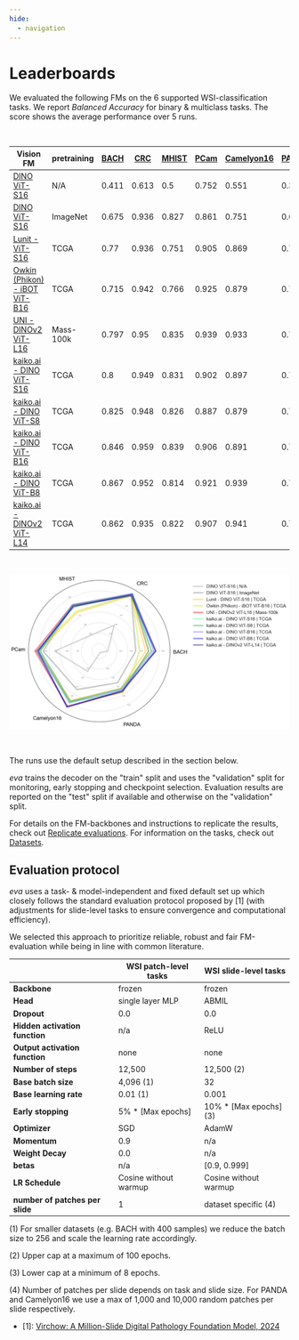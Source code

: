 ```yaml
---
hide:
  - navigation
---
```


# Leaderboards

We evaluated the following FMs on the 6 supported WSI-classification tasks. We report *Balanced Accuracy* for binary & multiclass tasks. The score shows the average performance over 5 runs.

<br/>

<center>

| Vision FM | pretraining | [BACH](datasets/bach.md) | [CRC](datasets/crc.md) | [MHIST](datasets/mhist.md) | [PCam](datasets/patch_camelyon.md) |[Camelyon16](datasets/camelyon16.md)| [PANDA](datasets/panda.md)|
|---------|-------------|--------- |-----------|-----------|----------|----------|----------|
| [DINO ViT-S16](https://arxiv.org/abs/2104.14294) |                                     N/A | 0.411|0.613|0.5|0.752|0.551|0.347|
| [DINO ViT-S16](https://arxiv.org/abs/2104.14294)                                | ImageNet | 0.675|0.936|0.827|0.861|0.751|0.676|
| [Lunit - ViT-S16](https://github.com/lunit-io/benchmark-ssl-pathology/releases/)    | TCGA | 0.77|0.936|0.751|0.905|0.869|0.737|
| [Owkin (Phikon) - iBOT ViT-B16](https://huggingface.co/owkin/phikon)                | TCGA | 0.715|0.942|0.766|0.925|0.879|0.784|
| [UNI - DINOv2 ViT-L16](https://huggingface.co/MahmoodLab/UNI)                  | Mass-100k | 0.797|0.95|0.835|0.939|0.933|0.774|
| [kaiko.ai - DINO ViT-S16](https://github.com/kaiko-ai/towards_large_pathology_fms)  | TCGA | 0.8|0.949|0.831|0.902|0.897|0.77|
| [kaiko.ai - DINO ViT-S8](https://github.com/kaiko-ai/towards_large_pathology_fms)	  | TCGA | 0.825|0.948|0.826|0.887|0.879|0.741|
| [kaiko.ai - DINO ViT-B16](https://github.com/kaiko-ai/towards_large_pathology_fms)  | TCGA | 0.846|0.959|0.839|0.906|0.891|0.753|
| [kaiko.ai - DINO ViT-B8](https://github.com/kaiko-ai/towards_large_pathology_fms)   | TCGA | 0.867|0.952|0.814|0.921|0.939|0.761|
| [kaiko.ai - DINOv2 ViT-L14](https://github.com/kaiko-ai/towards_large_pathology_fms)| TCGA | 0.862|0.935|0.822|0.907|0.941|0.769|

<br/>

![Screenshot](images/starplot.png)

<br/>

</center>

The runs use the default setup described in the section below.

*eva* trains the decoder on the "train" split and uses the "validation" split for monitoring, early stopping and checkpoint selection. Evaluation results are reported on the "test" split if available and otherwise on the "validation" split.

For details on the FM-backbones and instructions to replicate the results, check out [Replicate evaluations](user-guide/advanced/replicate_evaluations.md). For information on the tasks, check out [Datasets](datasets/index.md).

## Evaluation protocol

*eva* uses a task- & model-independent and fixed default set up which closely follows the standard evaluation protocol proposed by [1] (with adjustments for slide-level tasks to ensure convergence and computational efficiency).

We selected this approach to prioritize reliable, robust and fair FM-evaluation while being in line with common literature.

|                                | WSI patch-level tasks     | WSI slide-level tasks     |
|--------------------------------|---------------------------|---------------------------|
| **Backbone**                   | frozen                    | frozen                    |
| **Head**                       | single layer MLP          | ABMIL                     |
| **Dropout**                    | 0.0                       | 0.0                       |
| **Hidden activation function** | n/a                       | ReLU                      |
| **Output activation function** | none                      | none                      |
| **Number of steps**            | 12,500                    | 12,500 (2)                |
| **Base batch size**            | 4,096 (1)                 | 32                        |
| **Base learning rate**         | 0.01 (1)                  | 0.001                     |
| **Early stopping**             | 5% * [Max epochs]         | 10% * [Max epochs] (3)    |
| **Optimizer**                  | SGD                       | AdamW                     |
| **Momentum**                   | 0.9                       | n/a                       |
| **Weight Decay**               | 0.0                       | n/a                       |
| **betas**                      | n/a                       | [0.9, 0.999]              |
| **LR Schedule**                | Cosine without warmup     | Cosine without warmup     |
| **number of patches per slide**| 1                         | dataset specific (4)      |


(1) For smaller datasets (e.g. BACH with 400 samples) we reduce the batch size to 256 and scale the learning rate accordingly.

(2) Upper cap at a maximum of 100 epochs.

(3) Lower cap at a minimum of 8 epochs.

(4) Number of patches per slide depends on task and slide size. For PANDA and Camelyon16 we use a max of 1,000 and 10,000 random patches per slide respectively.


- [1]: [Virchow: A Million-Slide Digital Pathology Foundation Model, 2024](https://arxiv.org/pdf/2309.07778.pdf)

